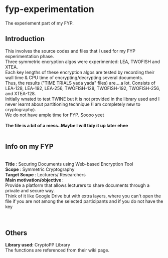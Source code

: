# fyp-experimentation
The experiement part of my FYP. 

## Introduction
This involves the source codes and files that I used for my FYP experimentation phase. <br> 
Three symmetric encryption algos were experimented: LEA, TWOFISH and XTEA.
<br> Each key lengths of these encryption algos are tested by recording their wall time & CPU time of encrypting/decrypting several documents.
<br> Thus, the results ("TIME TRIALS yada yada" files) are....a lot. Consists of LEA-128, LEA-192, LEA-256, TWOFISH-128, TWOFISH-192, TWOFISH-256, and XTEA-128.
<br> Initially wnated to test TWINE but it is not provided in the library used and I never learnt about partitioning technique (I am completely new to cryptography). 
<br> We do not have ample time for FYP. Soooo yeet <br>
<br>
<b> The file is a bit of a mess..Maybe I will tidy it up later ehee </b>
<br><br>

## Info on my FYP
<br>
<b> Title </b> : Securing Documents using Web-based Encryption Tool<br>
<b> Scope </b> : Symmetric Cryptography <br>
<b> Target Scope </b> : Lecturers/ Researchers<br>
<b> Main motivation/objective </b> : <br> Provide a platform that allows lecturers to share documents through a private and secure way. 
<br> Think of it like Google Drive but with extra layers, where you can't open the file if you are not among the selected participants and
if you do not have the key<br>
<br><br>

## Others
<b> Library used: </b> CryptoPP Library 
<br> The functions are referenced from their wiki page.
